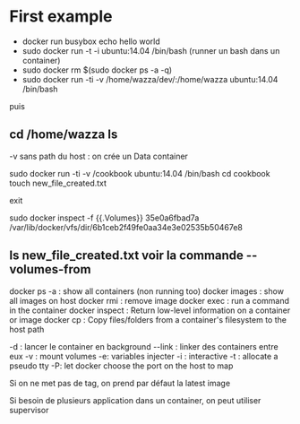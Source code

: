 First example
=============

 + docker run busybox echo hello world
 + sudo docker run -t -i ubuntu:14.04 /bin/bash (runner un bash dans un container)
 + sudo docker rm $(sudo docker ps -a -q)
 + sudo docker run -ti -v  /home/wazza/dev/:/home/wazza ubuntu:14.04 /bin/bash

puis

cd /home/wazza
ls
------
-v sans path du host : on crée un Data container

sudo docker run -ti -v  /cookbook  ubuntu:14.04 /bin/bash
cd cookbook
touch new_file_created.txt

exit

sudo docker inspect -f {{.Volumes}} 35e0a6fbad7a
/var/lib/docker/vfs/dir/6b1ceb2f49fe0aa34e3e02535b50467e8

ls
new_file_created.txt
voir la commande --volumes-from
------
docker ps -a : show all containers (non running too)
docker images : show all images on host
docker rmi : remove image
docker exec : run a command in the container
docker inspect : Return low-level information on a container or image
docker cp : Copy files/folders from a container's filesystem to the host path


-d : lancer le container en background
--link : linker des containers entre eux
-v : mount volumes
-e: variables injecter
-i : interactive
-t : allocate a pseudo tty
-P: let docker choose the port on the host to map

Si on ne met pas de tag, on prend par défaut la latest image



Si besoin de plusieurs application dans un container, on peut utiliser supervisor

